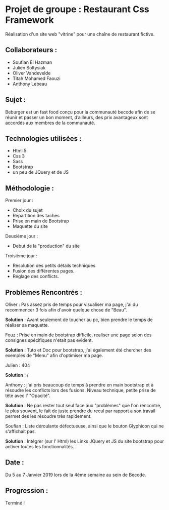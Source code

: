 # Projet de groupe : Restaurant Css Framework

Réalisation d'un site web "vitrine" pour une chaîne de restaurant fictive.

## Collaborateurs :

* Soufian El Hazman
* Julien Soltysiak
* Oliver Vandevelde
* Titah Mohamed Faouzi
* Anthony Lebeau

## Sujet : 

Beburger est un fast food conçu pour la communauté becode afin de se réunir et passer un bon moment, d’ailleurs, des prix avantageux sont accordés aux membres de la communauté.

## Technologies utilisées :

* Html 5
* Css 3
* Sass
* Bootstrap
* un peu de JQuery et de JS

## Méthodologie :

Premier jour :

* Choix du sujet
* Répartition des taches 
* Prise en main de Bootstrap
* Maquette du site
               
Deuxième jour :

* Debut de la "production" du site

Troisième jour :

* Résolution des petits détails techniques
* Fusion des différentes pages.
* Réglage des conflicts.

## Problèmes Rencontrés :

Oliver : Pas assez pris de temps pour visualiser ma page, j'ai du recommencer 3 fois afin d'avoir quelque chose de "Beau".

**Solution** : Avant seulement de toucher au pc, bien prendre le temps de réaliser sa maquette.

Fouz : Prise en main de bootstrap difficile, realiser une page selon des consignes spécifiques n'etait pas evident.

**Solution** : Tuto et Doc pour bootstrap, j'ai également été chercher des exemples de "Menu" afin d'optimiser ma page.

Julien : 404

**Solution** : /

Anthony : j'ai pris beaucoup de temps à prendre en main bootstrap et à résoudre les conflicts lors des fusions. Niveau technique, petite prise de tête avec l' "Opacité".

**Solution** : Ne pas rester tout seul face aux "problèmes" que l'on rencontre, le plus souvent, le fait de juste prendre du recul par rapport a son travail permet des les résoudre très rapidement.

Soufian : Liste déroulante défectueuse, ainsi que le bouton Glyphicon qui ne s'affichait pas.

**Solution** : Intégrer (sur l' Html) les Links JQuery et JS du site bootstrap pour activer toutes les fonctionnalités.

## Date :

Du 5 au 7 Janvier 2019 lors de la 4ème semaine au sein de Becode.

## Progression :

Terminé !
